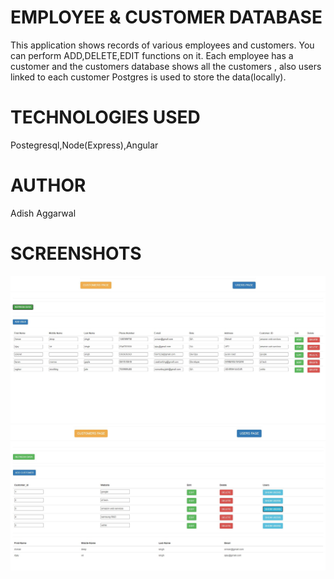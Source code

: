 
# EMPLOYEE & CUSTOMER DATABASE
This application shows records of various employees and customers.
You can perform ADD,DELETE,EDIT functions on it.
Each employee has a customer and the customers database shows all the customers , also users linked to each customer
Postgres is used to store the data(locally).


# TECHNOLOGIES USED
Postegresql,Node(Express),Angular

# AUTHOR
Adish Aggarwal

# SCREENSHOTS

![](images/1.JPG)
![](images/2.JPG)





